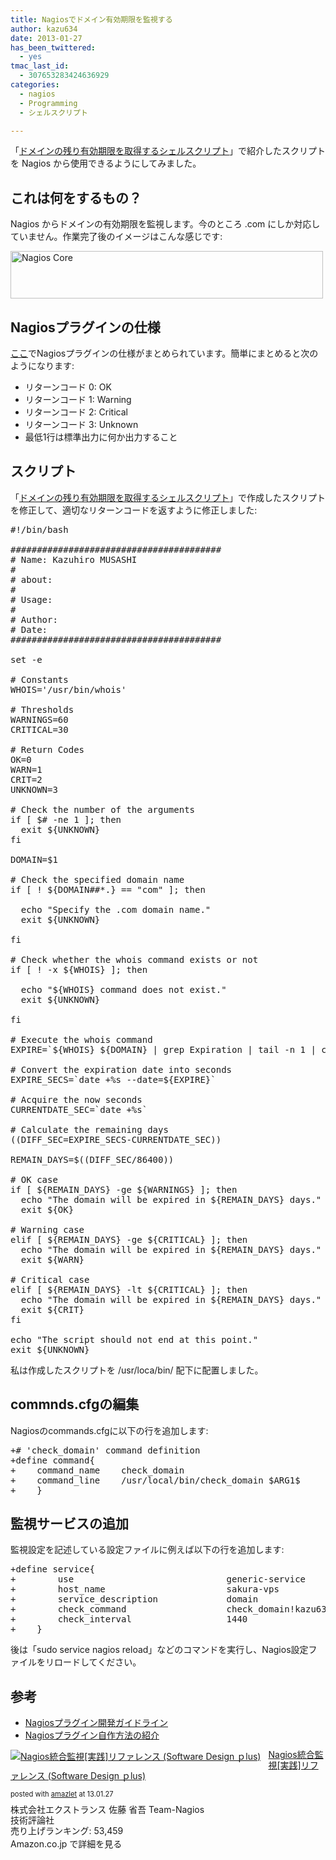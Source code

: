 ```yaml
---
title: Nagiosでドメイン有効期限を監視する
author: kazu634
date: 2013-01-27
has_been_twittered:
  - yes
tmac_last_id:
  - 307653283424636929
categories:
  - nagios
  - Programming
  - シェルスクリプト

---
```

「<a href="http://blog.kazu634.com/2013/01/14/check_domain_expiration/" onclick="__gaTracker('send', 'event', 'outbound-article', 'http://blog.kazu634.com/2013/01/14/check_domain_expiration/', 'ドメインの残り有効期限を取得するシェルスクリプト');" title="ドメインの残り有効期限を取得するシェルスクリプト"  target="_blank">ドメインの残り有効期限を取得するシェルスクリプト</a>」で紹介したスクリプトを Nagios から使用できるようにしてみました。

## これは何をするもの？

Nagios からドメインの有効期限を監視します。今のところ .com にしか対応していません。作業完了後のイメージはこんな感じです:

<a href="http://www.flickr.com/photos/42332031@N02/8397684471/" onclick="__gaTracker('send', 'event', 'outbound-article', 'http://www.flickr.com/photos/42332031@N02/8397684471/', '');" title="Nagios Core by kazu634, on Flickr"><img class="aligncenter" src="http://farm9.staticflickr.com/8506/8397684471_e5f82ba38f.jpg" alt="Nagios Core" width="500" height="76" /></a>
  
<!--more-->

## Nagiosプラグインの仕様

<a href="http://heartbeats.jp/hbblog/2009/10/nagios-1.html" onclick="__gaTracker('send', 'event', 'outbound-article', 'http://heartbeats.jp/hbblog/2009/10/nagios-1.html', 'ここ');" target="_blank">ここ</a>でNagiosプラグインの仕様がまとめられています。簡単にまとめると次のようになります:

  * リターンコード 0: OK
  * リターンコード 1: Warning
  * リターンコード 2: Critical
  * リターンコード 3: Unknown
  * 最低1行は標準出力に何か出力すること

## スクリプト

「<a href="http://blog.kazu634.com/2013/01/14/check_domain_expiration/" onclick="__gaTracker('send', 'event', 'outbound-article', 'http://blog.kazu634.com/2013/01/14/check_domain_expiration/', 'ドメインの残り有効期限を取得するシェルスクリプト');" title="ドメインの残り有効期限を取得するシェルスクリプト"  target="_blank">ドメインの残り有効期限を取得するシェルスクリプト</a>」で作成したスクリプトを修正して、適切なリターンコードを返すように修正しました:

<pre class="height-set:true height:250 wrap:true lang:sh decode:true">#!/bin/bash

########################################
# Name: Kazuhiro MUSASHI
#
# about:
#
# Usage:
#
# Author:
# Date:
########################################

set -e

# Constants
WHOIS='/usr/bin/whois'

# Thresholds
WARNINGS=60
CRITICAL=30

# Return Codes
OK=0
WARN=1
CRIT=2
UNKNOWN=3

# Check the number of the arguments
if [ $# -ne 1 ]; then
  exit ${UNKNOWN}
fi

DOMAIN=$1

# Check the specified domain name
if [ ! ${DOMAIN##*.} == "com" ]; then

  echo "Specify the .com domain name."
  exit ${UNKNOWN}

fi

# Check whether the whois command exists or not
if [ ! -x ${WHOIS} ]; then

  echo "${WHOIS} command does not exist."
  exit ${UNKNOWN}

fi

# Execute the whois command
EXPIRE=`${WHOIS} ${DOMAIN} | grep Expiration | tail -n 1 | cut -f 3 -d " "`

# Convert the expiration date into seconds
EXPIRE_SECS=`date +%s --date=${EXPIRE}`

# Acquire the now seconds
CURRENTDATE_SEC=`date +%s`

# Calculate the remaining days
((DIFF_SEC=EXPIRE_SECS-CURRENTDATE_SEC))

REMAIN_DAYS=$((DIFF_SEC/86400))

# OK case
if [ ${REMAIN_DAYS} -ge ${WARNINGS} ]; then
  echo "The domain will be expired in ${REMAIN_DAYS} days."
  exit ${OK}

# Warning case
elif [ ${REMAIN_DAYS} -ge ${CRITICAL} ]; then
  echo "The domain will be expired in ${REMAIN_DAYS} days."
  exit ${WARN}

# Critical case
elif [ ${REMAIN_DAYS} -lt ${CRITICAL} ]; then
  echo "The domain will be expired in ${REMAIN_DAYS} days."
  exit ${CRIT}
fi

echo "The script should not end at this point."
exit ${UNKNOWN}</pre>

私は作成したスクリプトを /usr/loca/bin/ 配下に配置しました。

## commnds.cfgの編集

Nagiosのcommands.cfgに以下の行を追加します:

<pre class="width-set:true height:250 wrap:true  lang:diff decode:true">+# 'check_domain' command definition	
+define command{
+    command_name    check_domain
+    command_line    /usr/local/bin/check_domain $ARG1$
+    }</pre>

## 監視サービスの追加

監視設定を記述している設定ファイルに例えば以下の行を追加します:

<pre class="width-set:true height:250 wrap:true  lang:diff decode:true">+define service{
+        use                             generic-service
+        host_name                       sakura-vps
+        service_description             domain
+        check_command                   check_domain!kazu634.com
+        check_interval                  1440
+    }</pre>

後は「sudo service nagios reload」などのコマンドを実行し、Nagios設定ファイルをリロードしてください。

## 参考

  * <a href="http://junrei.dip.jp/wordpress/nagios/nagios%E3%83%97%E3%83%A9%E3%82%B0%E3%82%A4%E3%83%B3%E9%96%8B%E7%99%BA%E3%82%AC%E3%82%A4%E3%83%89%E3%83%A9%E3%82%A4%E3%83%B3/" onclick="__gaTracker('send', 'event', 'outbound-article', 'http://junrei.dip.jp/wordpress/nagios/nagios%E3%83%97%E3%83%A9%E3%82%B0%E3%82%A4%E3%83%B3%E9%96%8B%E7%99%BA%E3%82%AC%E3%82%A4%E3%83%89%E3%83%A9%E3%82%A4%E3%83%B3/', 'Nagiosプラグイン開発ガイドライン');" target="_blank">Nagiosプラグイン開発ガイドライン</a>
  * <a href="http://heartbeats.jp/hbblog/2009/10/nagios-1.html" onclick="__gaTracker('send', 'event', 'outbound-article', 'http://heartbeats.jp/hbblog/2009/10/nagios-1.html', 'Nagiosプラグイン自作方法の紹介');" target="_blank">Nagiosプラグイン自作方法の紹介</a>

<div class="amazlet-box" style="margin-bottom: 0px;">
<div class="amazlet-image" style="float: left; margin: 0px 12px 1px 0px;">
<a href="https://www.amazon.co.jp/exec/obidos/ASIN/4774145823/simsnes-22/ref=nosim/" onclick="__gaTracker('send', 'event', 'outbound-article', 'https://www.amazon.co.jp/exec/obidos/ASIN/4774145823/simsnes-22/ref=nosim/', '');" name="amazletlink"  target="_blank"><img style="border: none;" src="https://images-na.ssl-images-amazon.com/images/I/51H7Wq1BVDL._SL160_.jpg" alt="Nagios統合監視[実践]リファレンス (Software Design ｐlus)" /></a>
</div>
  
<div class="amazlet-info" style="line-height: 120%; margin-bottom: 10px;">
<div class="amazlet-name" style="margin-bottom: 10px; line-height: 120%;">
<a href="https://www.amazon.co.jp/exec/obidos/ASIN/4774145823/simsnes-22/ref=nosim/" onclick="__gaTracker('send', 'event', 'outbound-article', 'https://www.amazon.co.jp/exec/obidos/ASIN/4774145823/simsnes-22/ref=nosim/', 'Nagios統合監視[実践]リファレンス (Software Design ｐlus)');" name="amazletlink"  target="_blank">Nagios統合監視[実践]リファレンス (Software Design ｐlus)</a></p> 
      
<div class="amazlet-powered-date" style="font-size: 80%; margin-top: 5px; line-height: 120%;">
        posted with <a href="http://www.amazlet.com/" onclick="__gaTracker('send', 'event', 'outbound-article', 'http://www.amazlet.com/', 'amazlet');" title="amazlet"  target="_blank">amazlet</a> at 13.01.27
</div>
</div>
    
<div class="amazlet-detail">
      株式会社エクストランス 佐藤 省吾 Team-Nagios<br /> 技術評論社<br /> 売り上げランキング: 53,459
</div>
    
<div class="amazlet-sub-info" style="float: left;">
<div class="amazlet-link" style="margin-top: 5px;">
<a href="https://www.amazon.co.jp/exec/obidos/ASIN/4774145823/simsnes-22/ref=nosim/" onclick="__gaTracker('send', 'event', 'outbound-article', 'https://www.amazon.co.jp/exec/obidos/ASIN/4774145823/simsnes-22/ref=nosim/', '');" name="amazletlink"  target="_blank"></a>Amazon.co.jp で詳細を見る
</div>
</div>
</div>
  
<div class="amazlet-footer" style="clear: left;">
</div>
</div>
